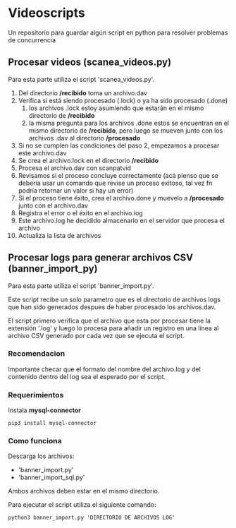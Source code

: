 # Videoscripts
Un repositorio para guardar algún script en python para resolver problemas de concurrencia

## Procesar videos (scanea_videos.py)
Para esta parte utiliza el script 'scanea_videos.py'.

1. Del directorio **/recibido** toma un archivo.dav
2. Verifica si está siendo procesado (.lock) o ya ha sido procesado (.done)
    1. los archivos .lock estoy asumiendo que estarán en el mismo directorio de **/recibido**
    2. la misma pregunta para los archivos .done estos se encuentran en el mismo directorio de **/recibido**, pero luego se mueven junto con los archivos .dav al directorio **/procesado**
3. Si no se cumplen las condiciones del paso 2, empezamos a procesar este archivo.dav
4. Se crea el archivo.lock en el directorio **/recibido**
5. Procesa el archivo.dav con scanpatvid
6. Revisamos si el proceso concluye correctamente (acá pienso que se debería usar un comando que revise un proceso exitoso, tal vez fn podría retornar un valor si hay un error)
7. Si el proceso tiene éxito, crea el archivo.done y muevelo a **/procesado** junto con el archivo.dav
8. Registra el error o el éxito en el archivo.log 
9. Este archivo.log he decidido almacenarlo en el servidor que procesa el archivo
10. Actualiza la lista de archivos

## Procesar logs para generar archivos CSV (banner_import_py)
Para esta parte utiliza el script 'banner_import.py'.

Este script recibe un solo parametro que es el directorio de archivos logs que han sido generados despues de haber procesado los archivos.dav.

El script primero verifica que el archivo que esta por procesar tiene la extensión '.log' y luego lo procesa para añadir un registro en una línea al archivo CSV generado por cada vez que se ejecuta el script.

### Recomendacion
Importante checar que el formato del nombre del archivo.log y del contenido dentro del log sea el esperado por el script.

### Requerimientos
Instala **mysql-connector**

```
pip3 install mysql-connector
```

### Como funciona
Descarga los archivos:
- 'banner_import.py'
- 'banner_import_sql.py'

Ambos archivos deben estar en el mismo directorio.

Para ejecutar el script utiliza el siguiente comando:

```
python3 banner_import.py 'DIRECTORIO DE ARCHIVOS LOG'
```
